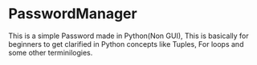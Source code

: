 # PasswordManager
This is a simple Password made in Python(Non GUI), This is basically for beginners to get clarified in Python concepts like Tuples, For loops and some other terminilogies.
